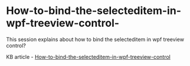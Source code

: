 # How-to-bind-the-selecteditem-in-wpf-treeview-control-
This session explains about how to bind the selecteditem in wpf treeview control?

KB article - [How-to-bind-the-selecteditem-in-wpf-treeview-control](https://www.syncfusion.com/kb/11636/how-to-bind-the-selecteditem-to-wpf-treeview-control)
